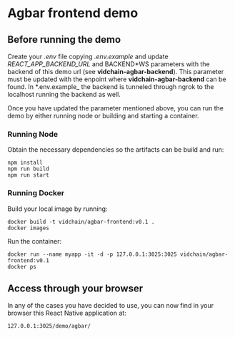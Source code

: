 # Agbar frontend demo

## Before running the demo

Create your _.env_ file copying _.env.example_ and update _REACT_APP_BACKEND_URL_ and BACKEND*WS parameters with the backend of this demo url (see **vidchain-agbar-backend**). This parameter must be updated with the enpoint where **vidchain-agbar-backend** can be found. In *.env.example\_ the backend is tunneled through ngrok to the localhost running the backend as well.

Once you have updated the parameter mentioned above, you can run the demo by either running node or building and starting a container.

### Running Node

Obtain the necessary dependencies so the artifacts can be build and run:

```
npm install
npm run build
npm run start
```

### Running Docker

Build your local image by running:

```
docker build -t vidchain/agbar-frontend:v0.1 .
docker images
```

Run the container:

```
docker run --name myapp -it -d -p 127.0.0.1:3025:3025 vidchain/agbar-frontend:v0.1
docker ps
```

## Access through your browser

In any of the cases you have decided to use, you can now find in your browser this React Native application at:

```
127.0.0.1:3025/demo/agbar/
```
